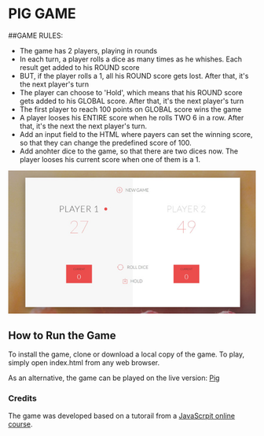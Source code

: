 # PIG GAME

##GAME RULES:

- The game has 2 players, playing in rounds
- In each turn, a player rolls a dice as many times as he whishes. Each result get added to his ROUND score
- BUT, if the player rolls a 1, all his ROUND score gets lost. After that, it's the next player's turn
- The player can choose to 'Hold', which means that his ROUND score gets added to his GLOBAL score. After that, it's the next player's turn
- The first player to reach 100 points on GLOBAL score wins the game
- A player looses his ENTIRE score when he rolls TWO 6 in a row. After that, it's the next the next player's turn.
- Add an input field to the HTML where payers can set the winning score, so that they can change the predefined score of 100.
- Add anohter dice to the game, so that there are two dices now. The player looses his current score when one of them is a 1.

![picture](img/pig-game.jpg)

## How to Run the Game

To install the game, clone or download a local copy of the game. To play, simply open index.html from any web browser.

As an alternative, the game can be played on the live version: [Pig]()

### Credits

The game was developed based on a tutorail from
a [JavaScrpit online course](https://www.udemy.com/the-complete-javascript-course/learn/v4/content).
